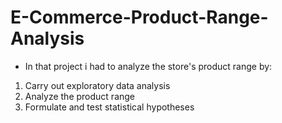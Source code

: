 # E-Commerce-Product-Range-Analysis
- In that project i had to analyze the store's product range by:

1. Carry out exploratory data analysis
2. Analyze the product range
3. Formulate and test statistical hypotheses
